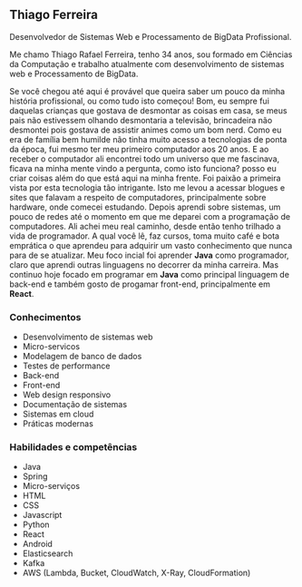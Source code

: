 ## Thiago Ferreira

Desenvolvedor de Sistemas Web e Processamento de BigData Profissional.

Me chamo Thiago Rafael Ferreira, tenho 34 anos, sou formado em Ciências da Computação e trabalho atualmente com desenvolvimento de sistemas web e Processamento de BigData.

Se você chegou até aqui é provável que queira saber um pouco da minha história profissional, ou como tudo isto começou!
Bom, eu sempre fui daquelas crianças que gostava de desmontar as coisas em casa, se meus pais não estivessem olhando desmontaria a televisão, brincadeira não desmontei pois gostava de assistir animes como um bom nerd.
Como eu era de família bem humilde não tinha muito acesso a tecnologias de ponta da época, fui mesmo ter meu primeiro computador aos 20 anos.
E ao receber o computador ali encontrei todo um universo que me fascinava, ficava na minha mente vindo a pergunta, como isto funciona? posso eu criar coisas além do que está aqui na minha frente. Foi paixão a primeira vista por esta tecnologia tão intrigante. Isto me levou a acessar blogues e sites que falavam a respeito de computadores, principalmente sobre hardware, onde comecei estudando. Depois aprendi sobre sistemas, um pouco de redes até o momento em que me deparei com a programação de computadores. Ali achei meu real caminho, desde então tenho trilhado a vida de programador. A qual você lê, faz cursos, toma muito café e bota emprática o que aprendeu para adquirir um vasto conhecimento que nunca para de se atualizar.
Meu foco incial foi aprender **Java** como programador, claro que aprendi outras linguagens no decorrer da minha carreira. Mas continuo hoje focado em programar em **Java** como principal linguagem de back-end e também gosto de progamar front-end, principalmente em **React**.

### Conhecimentos

- Desenvolvimento de sistemas web
- Micro-servicos
- Modelagem de banco de dados
- Testes de performance
- Back-end
- Front-end
- Web design responsivo
- Documentação de sistemas
- Sistemas em cloud
- Práticas modernas

### Habilidades e competências

- Java
- Spring
- Micro-serviços
- HTML
- CSS
- Javascript
- Python
- React
- Android
- Elasticsearch
- Kafka
- AWS (Lambda, Bucket, CloudWatch, X-Ray, CloudFormation)
